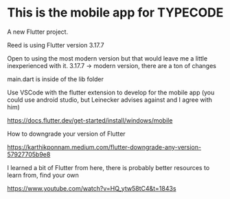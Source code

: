 # This is the mobile app for TYPECODE

A new Flutter project.

Reed is using Flutter version 3.17.7

Open to using the most modern version but that would leave me a little inexperienced with it. 3.17.7 -> modern version, there are a ton of changes

main.dart is inside of the lib folder

Use VSCode with the flutter extension to develop for the mobile app (you could use android studio, but Leinecker advises against and I agree with him)

https://docs.flutter.dev/get-started/install/windows/mobile

How to downgrade your version of Flutter

https://karthikponnam.medium.com/flutter-downgrade-any-version-57927705b9e8

I learned a bit of Flutter from here, there is probably better resources to learn from, find your own

https://www.youtube.com/watch?v=HQ_ytw58tC4&t=1843s
